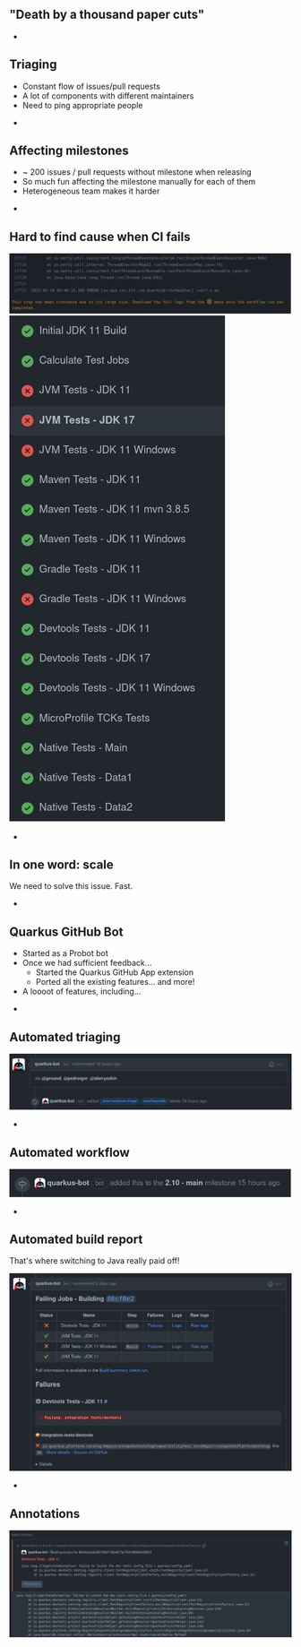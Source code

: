## "Death by a thousand paper cuts"

-

## Triaging

* Constant flow of issues/pull requests
* A lot of components with different maintainers
* Need to ping appropriate people

-

## Affecting milestones

* ~ 200 issues / pull requests without milestone when releasing
* So much fun affecting the milestone manually for each of them
* Heterogeneous team makes it harder

-

## Hard to find cause when CI fails

![](images/long-log-file.png)
![](images/complex-build.png)

-

## In one word: scale

We need to solve this issue. Fast.

-

## Quarkus GitHub Bot

* Started as a Probot bot
* Once we had sufficient feedback...
  * Started the Quarkus GitHub App extension
  * Ported all the existing features... and more!
* A loooot of features, including...

-

## Automated triaging

![](images/triaging.png)

-

## Automated workflow

![](images/workflow.png)

-

## Automated build report

That's where switching to Java really paid off!

![](images/build-report.png)

-

## Annotations

![](images/build-report-annotation.png)
